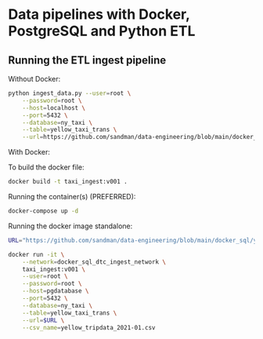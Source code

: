 # Data pipelines with Docker, PostgreSQL and Python ETL

## Running the ETL ingest pipeline

Without Docker:

```bash
python ingest_data.py --user=root \
    --password=root \
    --host=localhost \
    --port=5432 \
    --database=ny_taxi \
    --table=yellow_taxi_trans \
    --url=https://github.com/sandman/data-engineering/blob/main/docker_sql/yellow_tripdata_2021-01.csv
```

With Docker:

To build the docker file:
```bash
docker build -t taxi_ingest:v001 .
```

Running the container(s) (PREFERRED):
```bash
docker-compose up -d
```

Running the docker image standalone:
```bash
URL="https://github.com/sandman/data-engineering/blob/main/docker_sql/yellow_tripdata_2021-01.csv"

docker run -it \
    --network=docker_sql_dtc_ingest_network \
    taxi_ingest:v001 \
    --user=root \
    --password=root \
    --host=pgdatabase \
    --port=5432 \
    --database=ny_taxi \
    --table=yellow_taxi_trans \
    --url=$URL \
    --csv_name=yellow_tripdata_2021-01.csv
```